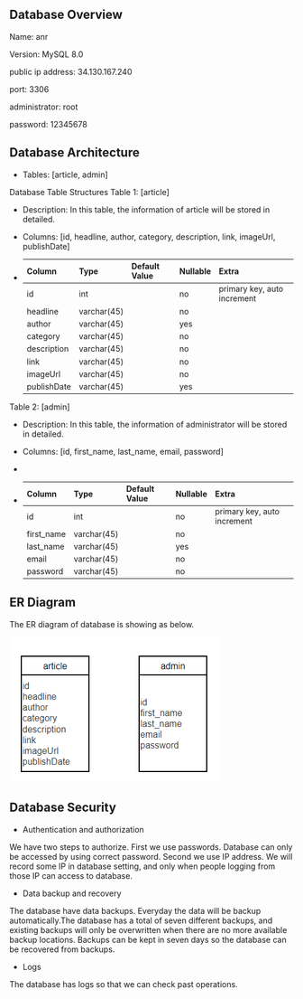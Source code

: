 ## Database Overview 

Name: anr 

Version: MySQL 8.0 

public ip address: 34.130.167.240

port: 3306

administrator: root

password: 12345678

## Database Architecture

- Tables: [article, admin]

Database Table Structures Table 1: [article]

- Description: In this table, the information of article will be stored in detailed.

- Columns: [id, headline, author, category, description, link, imageUrl, publishDate]

- | Column      | Type        | Default Value | Nullable | Extra                       |
  | ----------- | ----------- | ------------- | -------- | --------------------------- |
  | id          | int         |               | no       | primary key, auto increment |
  | headline    | varchar(45) |               | no       |                             |
  | author      | varchar(45) |               | yes      |                             |
  | category    | varchar(45) |               | no       |                             |
  | description | varchar(45) |               | no       |                             |
  | link        | varchar(45) |               | no       |                             |
  | imageUrl    | varchar(45) |               | no       |                             |
  | publishDate | varchar(45) |               | yes      |                             |

  

Table 2: [admin]

- Description: In this table, the information of administrator will be stored in detailed.

- Columns: [id, first_name, last_name, email, password]

- 

- | Column     | Type        | Default Value | Nullable | Extra                       |
  | ---------- | ----------- | ------------- | -------- | --------------------------- |
  | id         | int         |               | no       | primary key, auto increment |
  | first_name | varchar(45) |               | no       |                             |
  | last_name  | varchar(45) |               | yes      |                             |
  | email      | varchar(45) |               | no       |                             |
  | password   | varchar(45) |               | no       |                             |

## ER Diagram

The ER diagram of database is showing as below.

![image-20230324011712647](database.assets/image-20230324011712647.png)

## Database Security

- Authentication and authorization

We have two steps to authorize. First we use passwords. Database can only be accessed by using correct password. Second we use IP address. We will record some IP in database setting, and only when people logging from those IP can access to database.

- Data backup and recovery

The database have data backups. Everyday the data will be backup automatically.The database has a total of seven different backups, and existing backups will only be overwritten when there are no more available backup locations. Backups can be kept in seven days so the database can be recovered from backups.

- Logs

The database has logs so that we can check past operations. 























